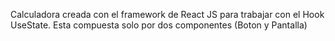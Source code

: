 Calculadora creada con el framework de React JS para trabajar con el Hook UseState. 
Esta compuesta solo por dos componentes (Boton y Pantalla) 

